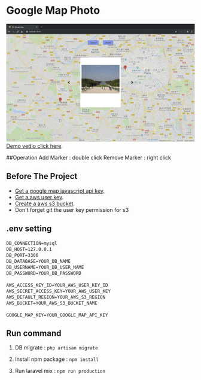 Google Map Photo
===========================
<a href="https://youtu.be/6GwlfX6fTrE"><img src="./public/img/thumbnails.png"></a>
[Demo vedio click here](https://youtu.be/6GwlfX6fTrE).

##Operation
Add Marker : double click
Remove Marker : right click

## Before The Project

- [Get a google map javascript api key](https://cloud.google.com/maps-platform).
- [Get a aws user key](https://console.aws.amazon.com/iam/home#/home).
- [Create a aws s3 bucket](https://s3.console.aws.amazon.com/s3/home).
- Don't forget git the user key permission for s3

## .env setting
```
DB_CONNECTION=mysql
DB_HOST=127.0.0.1
DB_PORT=3306
DB_DATABASE=YOUR_DB_NAME
DB_USERNAME=YOUR_DB_USER_NAME
DB_PASSWORD=YOUR_DB_PASSWORD

AWS_ACCESS_KEY_ID=YOUR_AWS_USER_KEY_ID
AWS_SECRET_ACCESS_KEY=YOUR_AWS_USER_KEY
AWS_DEFAULT_REGION=YOUR_AWS_S3_REGION
AWS_BUCKET=YOUR_AWS_S3_BUCKET_NAME

GOOGLE_MAP_KEY=YOUR_GOOGLE_MAP_API_KEY
```

## Run command

1. DB migrate : ``` php artisan migrate ```

2. Install npm package : ``` npm install ```

3. Run laravel mix : ``` npm run production ```

